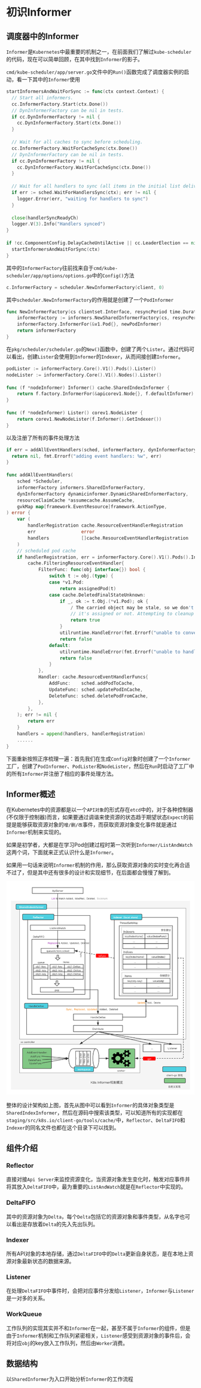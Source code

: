 # 初识Informer

## 调度器中的Informer

`Informer`是`Kubernetes`中最重要的机制之一，在前面我们了解过`kube-scheduler`的代码，现在可以简单回顾，在其中找到`Informer`的影子。

`cmd/kube-scheduler/app/server.go`文件中的`Run()`函数完成了调度器实例的启动，看一下其中的`Informer`使用

```go
startInformersAndWaitForSync := func(ctx context.Context) {
  // Start all informers.
  cc.InformerFactory.Start(ctx.Done())
  // DynInformerFactory can be nil in tests.
  if cc.DynInformerFactory != nil {
    cc.DynInformerFactory.Start(ctx.Done())
  }

  // Wait for all caches to sync before scheduling.
  cc.InformerFactory.WaitForCacheSync(ctx.Done())
  // DynInformerFactory can be nil in tests.
  if cc.DynInformerFactory != nil {
    cc.DynInformerFactory.WaitForCacheSync(ctx.Done())
  }

  // Wait for all handlers to sync (all items in the initial list delivered) before scheduling.
  if err := sched.WaitForHandlersSync(ctx); err != nil {
    logger.Error(err, "waiting for handlers to sync")
  }

  close(handlerSyncReadyCh)
  logger.V(3).Info("Handlers synced")
}

if !cc.ComponentConfig.DelayCacheUntilActive || cc.LeaderElection == nil {
  startInformersAndWaitForSync(ctx)
}
```

其中的`InformerFactory`往前找来自于`cmd/kube-scheduler/app/options/options.go`中的`Config()`方法

```go
c.InformerFactory = scheduler.NewInformerFactory(client, 0)
```

其中`scheduler.NewInformerFactory`的作用就是创建了一个`PodInformer`

```go
func NewInformerFactory(cs clientset.Interface, resyncPeriod time.Duration) informers.SharedInformerFactory {
    informerFactory := informers.NewSharedInformerFactory(cs, resyncPeriod)
    informerFactory.InformerFor(&v1.Pod{}, newPodInformer)
    return informerFactory
}
```

在`pkg/scheduler/scheduler.go`的`New()`函数中，创建了两个`Lister`。通过代码可以看出，创建`Lister`会使用到`Informer`的`Indexer`，从而间接创建`Informer`。

```go
podLister := informerFactory.Core().V1().Pods().Lister()
nodeLister := informerFactory.Core().V1().Nodes().Lister()

func (f *nodeInformer) Informer() cache.SharedIndexInformer {
    return f.factory.InformerFor(&apicorev1.Node{}, f.defaultInformer)
}

func (f *nodeInformer) Lister() corev1.NodeLister {
    return corev1.NewNodeLister(f.Informer().GetIndexer())
}
```

以及注册了所有的事件处理方法

```go
if err = addAllEventHandlers(sched, informerFactory, dynInformerFactory, resourceClaimCache, unionedGVKs(queueingHintsPerProfile)); err != nil {
  return nil, fmt.Errorf("adding event handlers: %w", err)
}

func addAllEventHandlers(
    sched *Scheduler,
    informerFactory informers.SharedInformerFactory,
    dynInformerFactory dynamicinformer.DynamicSharedInformerFactory,
    resourceClaimCache *assumecache.AssumeCache,
    gvkMap map[framework.EventResource]framework.ActionType,
) error {
    var (
        handlerRegistration cache.ResourceEventHandlerRegistration
        err                 error
        handlers            []cache.ResourceEventHandlerRegistration
    )
    // scheduled pod cache
    if handlerRegistration, err = informerFactory.Core().V1().Pods().Informer().AddEventHandler(
        cache.FilteringResourceEventHandler{
            FilterFunc: func(obj interface{}) bool {
                switch t := obj.(type) {
                case *v1.Pod:
                    return assignedPod(t)
                case cache.DeletedFinalStateUnknown:
                    if _, ok := t.Obj.(*v1.Pod); ok {
                        / The carried object may be stale, so we don't use it to check if
                        // it's assigned or not. Attempting to cleanup anyways.
                        return true
                    }
                    utilruntime.HandleError(fmt.Errorf("unable to convert object %T to *v1.Pod in %T", obj, sched))
                    return false
                default:
                    utilruntime.HandleError(fmt.Errorf("unable to handle object in %T: %T", sched, obj))
                    return false
                }
            },
            Handler: cache.ResourceEventHandlerFuncs{
                AddFunc:    sched.addPodToCache,
                UpdateFunc: sched.updatePodInCache,
                DeleteFunc: sched.deletePodFromCache,
            },
        },
    ); err != nil {
        return err
    }
    handlers = append(handlers, handlerRegistration)
    ......
}
```

下面重新按照正序梳理一遍：首先我们在生成`Config`对象时创建了一个`Informer`工厂，创建了`PodInformer`、`PodLister`和`NodeLister`，然后在`Run`时启动了工厂中的所有`Informer`并注册了相应的事件处理方法。

## Informer概述

在Kubernetes中的资源都是以一个`API对象`的形式存在`etcd`中的，对于各种控制器(不仅限于控制器)而言，如果要通过调谐来使资源的状态趋于期望状态`Expect`的前提是能够获取资源对象的`增/删/改`事件，而获取资源对象变化事件就是通过`Informer`机制来实现的。

如果是初学者，大都是在学习Pod创建过程时第一次听到`Informer/ListAndWatch`这两个词，下面就来正式认识什么是`Informer`。

如果用一句话来说明`Informer`机制的作用，那么获取资源对象的实时变化再合适不过了，但是其中还有很多的设计和实现细节，在后面都会慢慢了解到。

![framework.png](../image/informer.png)

整体的设计架构如上图，首先从图中可以看到`Informer`的具体对象类型是`SharedIndexInformer`，然后在源码中搜索该类型，可以知道所有的实现都在`staging/src/k8s.io/client-go/tools/cache/`中，`Reflector`、`DeltaFIFO`和`Indexer`的同名文件也都在这个目录下可以找到。

## 组件介绍

### Reflector

直接对接`Api Server`来监控资源变化，当资源对象发生变化时，触发对应事件并将其放入`DeltaFIFO`中，最为重要的`ListAndWatch`就是在`Reflector`中实现的。

### DeltaFIFO

其中的资源对象为`Delta`，每个`Delta`包括它的资源对象和事件类型，从名字也可以看出是存放着`Delta`的先入先出队列。

### Indexer

所有API对象的本地存储，通过`DeltaFIFO`中的`Delta`更新自身状态，是在本地上资源对象最新状态的数据来源。

### Listener

在处理`DeltaFIFO`中事件时，会把对应事件分发给`Listener`，`Informer`与`Listener`是一对多的关系。

### WorkQueue

工作队列的实现其实并不和`Informer`在一起，甚至不属于`Informer`的组件，但是由于`Informer`机制和工作队列紧密相关，`Listener`感受到资源对象的事件后，会将对应`obj`的key放入工作队列，然后由`Worker`消费。

## 数据结构

以`SharedInformer`为入口开始分析`Informer`的工作流程